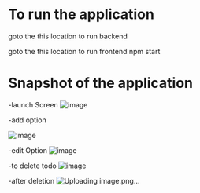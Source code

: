 # To run the application 
goto the this location to run backend

goto the this location to run frontend
npm start


# Snapshot of the application

-launch Screen 
![image](https://github.com/GauravSingh78/TodoList/assets/128143468/1b181722-3c12-4c2a-a0e2-a5dcc2aee7e6)

-add option 

![image](https://github.com/GauravSingh78/TodoList/assets/128143468/d641cf0a-6070-4715-b3d4-ef08b52b6350)

-edit Option 
![image](https://github.com/GauravSingh78/TodoList/assets/128143468/380070b6-d008-437b-b2b2-ff44b181c02e)

-to delete todo 
![image](https://github.com/GauravSingh78/TodoList/assets/128143468/91f4d891-0a29-4033-897e-ebe37d3e2ba5)

-after deletion 
![Uploading image.png…]()

 
